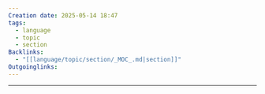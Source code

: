 ```yaml
---
Creation date: 2025-05-14 18:47
tags:
  - language
  - topic
  - section
Backlinks:
  - "[[language/topic/section/_MOC_.md|section]]"
Outgoinglinks:
---
```

---